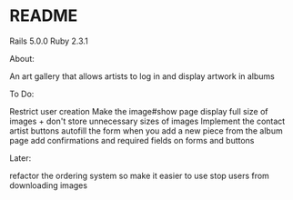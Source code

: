 # README

Rails 5.0.0
Ruby 2.3.1

About:

An art gallery that allows artists to log in and display artwork in albums



To Do:

Restrict user creation
Make the image#show page display full size of images + don't store unnecessary sizes of images
Implement the contact artist buttons
autofill the form when you add a new piece from the album page
add confirmations and required fields on forms and buttons




Later:

refactor the ordering system so make it easier to use
stop users from downloading images
